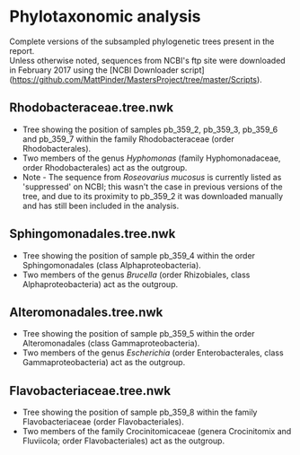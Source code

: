# Phylotaxonomic analysis
Complete versions of the subsampled phylogenetic trees present in the report.  
Unless otherwise noted, sequences from NCBI's ftp site were downloaded in
February 2017 using the [NCBI Downloader script] (https://github.com/MattPinder/MastersProject/tree/master/Scripts).

## Rhodobacteraceae.tree.nwk

* Tree showing the position of samples pb_359_2, pb_359_3, pb_359_6 and pb_359_7 within
the family Rhodobacteraceae (order Rhodobacterales).
* Two members of the genus *Hyphomonas* (family Hyphomonadaceae, order Rhodobacterales) act as the outgroup.
* Note - The sequence from *Roseovarius mucosus* is currently listed as 'suppressed' on NCBI;
this wasn't the case in previous versions of the tree, and due to its proximity to
pb_359_2 it was downloaded manually and has still been included in the analysis.

## Sphingomonadales.tree.nwk

* Tree showing the position of sample pb_359_4 within the order Sphingomonadales (class Alphaproteobacteria).
* Two members of the genus *Brucella* (order Rhizobiales, class Alphaproteobacteria) act as the outgroup.

## Alteromonadales.tree.nwk

* Tree showing the position of sample pb_359_5 within the order Alteromonadales (class Gammaproteobacteria).
* Two members of the genus *Escherichia* (order Enterobacterales, class Gammaproteobacteria) act as the outgroup.

## Flavobacteriaceae.tree.nwk

* Tree showing the position of sample pb_359_8 within the family Flavobacteriaceae (order Flavobacteriales).
* Two members of the family Crocinitomicaceae (genera Crocinitomix and Fluviicola; order Flavobacteriales) act as the outgroup.
